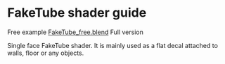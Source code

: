 # FakeTube shader guide

Free example [FakeTube_free.blend](FakeTube_free.blend) 
Full version 

Single face FakeTube shader. It is mainly used as a flat decal attached to walls, floor or any objects.


